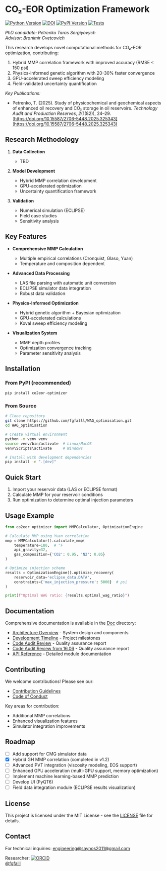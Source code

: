 # CO₂-EOR Optimization Framework

[![Python Version](https://img.shields.io/badge/python-3.9+-blue.svg)](https://www.python.org/)
[![DOI](https://img.shields.io/badge/DOI--blue)](https://doi.org/)
[![PyPI Version](https://img.shields.io/pypi/v/co2eor-optimizer)](https://pypi.org/project/co2eor-optimizer/)
[![Tests](https://img.shields.io/badge/tests-95%25%20coverage-brightgreen)](tests/)

   
*PhD candidate: Petrenko Taras Sergiyovych*   
*Advisor: Branimir Cvetcovich*   

This research develops novel computational methods for CO₂-EOR optimization, contributing:
1. Hybrid MMP correlation framework with improved accuracy (RMSE < 150 psi)
2. Physics-informed genetic algorithm with 20-30% faster convergence
3. GPU-accelerated sweep efficiency modeling
4. Field-validated uncertainty quantification

*Key Publications:*
* Petrenko, T. (2025). Study of physicochemical and geochemical aspects of enhanced oil recovery and CO₂ storage in oil reservoirs. *Technology Audit and Production Reserves*, *2*(1(82)), 24–29. [https://doi.org/10.15587/2706-5448.2025.325343](https://doi.org/10.15587/2706-5448.2025.325343)


## Research Methodology
1. **Data Collection**
   - TBD

2. **Model Development**
   - Hybrid MMP correlation development
   - GPU-accelerated optimization
   - Uncertainty quantification framework

3. **Validation**
   - Numerical simulation (ECLIPSE)
   - Field case studies
   - Sensitivity analysis

## Key Features

- **Comprehensive MMP Calculation**
  - Multiple empirical correlations (Cronquist, Glaso, Yuan)
  - Temperature and composition dependent

- **Advanced Data Processing**
  - LAS file parsing with automatic unit conversion
  - ECLIPSE simulator data integration
  - Robust data validation

- **Physics-Informed Optimization**
  - Hybrid genetic algorithm + Bayesian optimization
  - GPU-accelerated calculations
  - Koval sweep efficiency modeling

- **Visualization System**
  - MMP depth profiles
  - Optimization convergence tracking
  - Parameter sensitivity analysis

## Installation

### From PyPI (recommended)
```bash
pip install co2eor-optimizer
```

### From Source
```bash
# Clone repository
git clone https://github.com/fgfalll/WAG_optimisation.git
cd WAG_optimisation

# Create virtual environment
python -m venv venv
source venv/bin/activate  # Linux/MacOS
venv\Scripts\activate     # Windows

# Install with development dependencies
pip install -e ".[dev]"
```

## Quick Start

1. Import your reservoir data (LAS or ECLIPSE format)
2. Calculate MMP for your reservoir conditions
3. Run optimization to determine optimal injection parameters

## Usage Example

```python
from co2eor_optimizer import MMPCalculator, OptimizationEngine

# Calculate MMP using Yuan correlation
mmp = MMPCalculator().calculate_mmp(
    temperature=180,  # °F
    api_gravity=32,
    gas_composition={'CO2': 0.95, 'N2': 0.05}
)

# Optimize injection scheme
results = OptimizationEngine().optimize_recovery(
    reservoir_data='eclipse_data.DATA',
    constraints={'max_injection_pressure': 5000}  # psi
)

print(f"Optimal WAG ratio: {results.optimal_wag_ratio}")
```

## Documentation

Comprehensive documentation is available in the [Doc](Doc/) directory:

- [Architecture Overview](Doc/architecture.md) - System design and components
- [Development Timeline](Doc/development_timeline.md) - Project milestones
- [Code Audit Review](Doc/audit_review.md) - Quality assurance report
- [Code Audit Review from 16.06](Doc/audit_report_2025-06-16.md) - Quality assurance report
- [API Reference](Doc/api_reference.md) - Detailed module documentation

## Contributing

We welcome contributions! Please see our:
- [Contribution Guidelines](Doc/CONTRIBUTING.md)
- [Code of Conduct](Doc/CODE_OF_CONDUCT.md)

Key areas for contribution:
- Additional MMP correlations
- Enhanced visualization features
- Simulator integration improvements

## Roadmap

- [ ] Add support for CMG simulator data
- [x] Hybrid GH MMP correlation (completed in v1.2)
- [ ] Advanced PVT integration (viscosity modeling, EOS support)
- [ ] Enhanced GPU acceleration (multi-GPU support, memory optimization)
- [ ] Implement machine learning-based MMP prediction
- [ ] Develop UI (PyQT6)
- [ ] Field data integration module (ECLIPSE results visualization)

## License

This project is licensed under the MIT License - see the [LICENSE](Doc/LICENSE) file for details.

## Contact

For technical inquiries:
[engineering@saynos2011@gmail.com](mailto:saynos2011@gmail.com)

Researcher:
[![ORCID](https://img.shields.io/badge/ORCID-0009--0005--1764--5256-a6ce39)](https://orcid.org/0009-0005-1764-5256)   
[@fgfalll](https://github.com/fgfalll)
